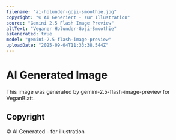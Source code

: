 ```yaml
---
filename: "ai-holunder-goji-smoothie.jpg"
copyright: "© AI Generiert - zur Illustration"
source: "Gemini 2.5 Flash Image Preview"
altText: "Veganer Holunder-Goji-Smoothie"
aiGenerated: true
model: "gemini-2.5-flash-image-preview"
uploadDate: "2025-09-04T11:33:38.544Z"
---
```


# AI Generated Image

This image was generated by gemini-2.5-flash-image-preview for VeganBlatt.

## Copyright
© AI Generated - for illustration

